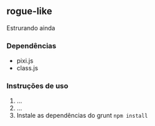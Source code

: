 ## rogue-like
Estrurando ainda

### Dependências
- pixi.js
- class.js

### Instruções de uso
1. ...
2. ...
3. Instale as dependências do grunt `npm install`

